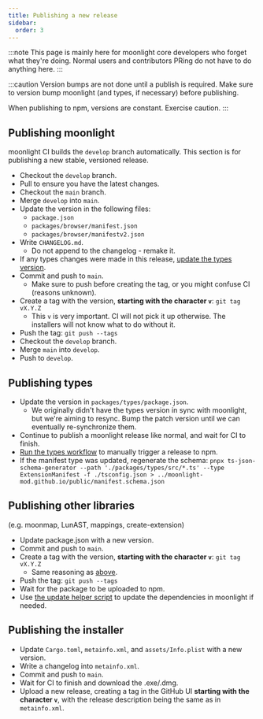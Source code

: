 ```yaml
---
title: Publishing a new release
sidebar:
  order: 3
---
```


:::note
This page is mainly here for moonlight core developers who forget what they're doing. Normal users and contributors PRing do not have to do anything here.
:::

:::caution
Version bumps are not done until a publish is required. Make sure to version bump moonlight (and types, if necessary) before publishing.

When publishing to npm, versions are constant. Exercise caution.
:::

## Publishing moonlight

moonlight CI builds the `develop` branch automatically. This section is for publishing a new stable, versioned release.

- Checkout the `develop` branch.
- Pull to ensure you have the latest changes.
- Checkout the `main` branch.
- Merge `develop` into `main`.
- Update the version in the following files:
  - `package.json`
  - `packages/browser/manifest.json`
  - `packages/browser/manifestv2.json`
- Write `CHANGELOG.md`.
  - Do not append to the changelog - remake it.
- If any types changes were made in this release, [update the types version](#publishing-types).
- Commit and push to `main`.
  - Make sure to push before creating the tag, or you might confuse CI (reasons unknown).
- Create a tag with the version, **starting with the character `v`**: `git tag vX.Y.Z`
  - This `v` is very important. CI will not pick it up otherwise. The installers will not know what to do without it.
- Push the tag: `git push --tags`
- Checkout the `develop` branch.
- Merge `main` into `develop`.
- Push to `develop`.

## Publishing types

- Update the version in `packages/types/package.json`.
  - We originally didn't have the types version in sync with moonlight, but we're aiming to resync. Bump the patch version until we can eventually re-synchronize them.
- Continue to publish a moonlight release like normal, and wait for CI to finish.
- [Run the types workflow](https://github.com/moonlight-mod/moonlight/actions/workflows/types.yml) to manually trigger a release to npm.
- If the manifest type was updated, regenerate the schema: `pnpx ts-json-schema-generator --path './packages/types/src/*.ts' --type ExtensionManifest -f ./tsconfig.json > ../moonlight-mod.github.io/public/manifest.schema.json`

## Publishing other libraries

(e.g. moonmap, LunAST, mappings, create-extension)

- Update package.json with a new version.
- Commit and push to `main`.
- Create a tag with the version, **starting with the character `v`**: `git tag vX.Y.Z`
  - Same reasoning as [above](#publishing-moonlight).
- Push the tag: `git push --tags`
- Wait for the package to be uploaded to npm.
- Use [the update helper script](/dev/helper-scripts) to update the dependencies in moonlight if needed.

## Publishing the installer

- Update `Cargo.toml`, `metainfo.xml`, and `assets/Info.plist` with a new version.
- Write a changelog into `metainfo.xml`.
- Commit and push to `main`.
- Wait for CI to finish and download the .exe/.dmg.
- Upload a new release, creating a tag in the GitHub UI **starting with the character `v`**, with the release description being the same as in `metainfo.xml`.
